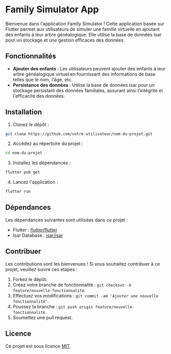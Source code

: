 # Family Simulator App

Bienvenue dans l'application Family Simulator ! Cette application basée sur Flutter permet aux utilisateurs de simuler une famille virtuelle en ajoutant des enfants à leur arbre généalogique. Elle utilise la base de données Isar pour un stockage et une gestion efficaces des données.

## Fonctionnalités

- **Ajouter des enfants** : Les utilisateurs peuvent ajouter des enfants à leur arbre généalogique virtuel en fournissant des informations de base telles que le nom, l'âge, etc.
- **Persistance des données** : Utilise la base de données Isar pour un stockage persistant des données familiales, assurant ainsi l'intégrité et l'efficacité des données.

## Installation

1. Clonez le dépôt :

```bash
git clone https://github.com/votre-utilisateur/nom-du-projet.git
```

2. Accédez au répertoire du projet :

```bash
cd nom-du-projet
```

3. Installez les dépendances :

```bash
flutter pub get
```

4. Lancez l'application :

```bash
flutter run
```

## Dépendances

Les dépendances suivantes sont utilisées dans ce projet :

- Flutter : [flutter/flutter](https://github.com/flutter/flutter)
- Isar Database : [isar/isar](https://github.com/isar/isar)

## Contribuer

Les contributions sont les bienvenues ! Si vous souhaitez contribuer à ce projet, veuillez suivre ces étapes :

1. Forkez le dépôt.
2. Créez votre branche de fonctionnalité : `git checkout -b feature/nouvelle-fonctionnalité`.
3. Effectuez vos modifications : `git commit -am 'Ajouter une nouvelle fonctionnalité'`.
4. Poussez la branche : `git push origin feature/nouvelle-fonctionnalité`.
5. Soumettez une pull request.

## Licence

Ce projet est sous licence [MIT](LICENSE).
